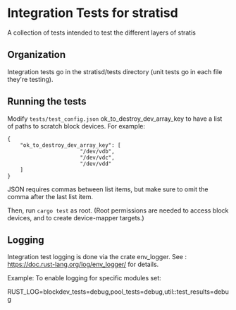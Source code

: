 # Integration Tests for stratisd

A collection of tests intended to test the different layers of stratis

## Organization

Integration tests go in the stratisd/tests directory (unit tests go in each file
they're testing).

## Running the tests

Modify `tests/test_config.json` ok_to_destroy_dev_array_key to have a list of
paths to scratch block devices. For example:

```
{
    "ok_to_destroy_dev_array_key": [
    				   "/dev/vdb",
    				   "/dev/vdc",
    				   "/dev/vdd"
    ]
}
```

JSON requires commas between list items, but make sure to omit the comma after
the last list item.

Then, run `cargo test` as root. (Root permissions are needed to access block
devices, and to create device-mapper targets.)

## Logging

Integration test logging is done via the crate env_logger.  See : 
https://doc.rust-lang.org/log/env_logger/ for details.

Example: To enable logging for specific modules set:

RUST_LOG=blockdev_tests=debug,pool_tests=debug,util::test_results=debug

